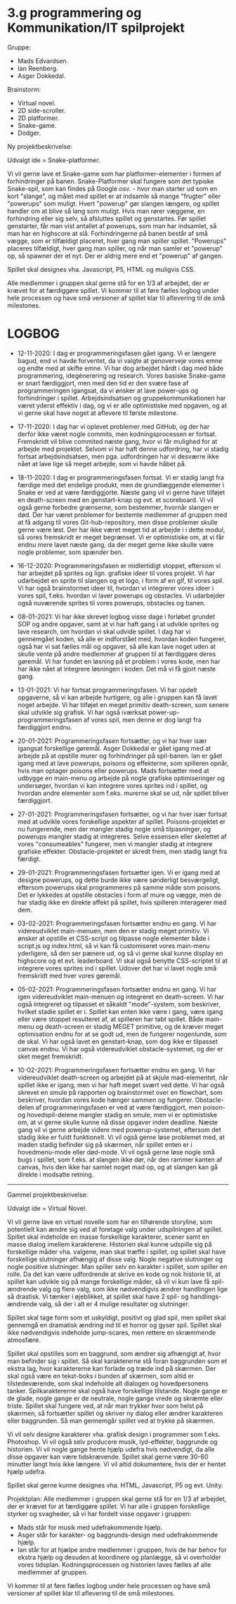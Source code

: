 # 3.g programmering og Kommunikation/IT spilprojekt 
Gruppe: 
 - Mads Edvardsen.
 - Ian Reenberg.
 - Asger Dokkedal.
 
 Brainstorm: 
  - Virtual novel.
  - 2D side-scroller. 
  - 2D platformer.
  - Snake-game. 
  - Dodger. 

Ny projektbeskrivelse:

Udvalgt ide = Snake-platformer.

Vi vil gerne lave et Snake-game som har platformer-elementer i formen af forhindringer på banen. Snake-Platformer skal fungere som det typiske Snake-spil, som kan findes på Google osv. - hvor man starter ud som en kort "slange", og målet med spillet er at indsamle så mange "frugter" eller "powerups" som muligt. Hvert "powerup" gør slangen længere, og spillet handler om at blive så lang som muligt. Hvis man rører væggene, en forhindring eller sig selv, så afsluttes spillet og genstartes. Før spillet genstarter, får man vist antallet af powerups, som man har indsamlet, så man har en highscore at slå. Forhindringerne på banen består af små vægge, som er tilfældigt placeret, hver gang man spiller spillet. "Powerups" placeres tilfældigt, hver gang man spiller, og når man samler et "powerup" op, så spawner der et nyt. Der er aldrig mere end et "powerup" af gangen. 

Spillet skal designes vha. Javascript, P5, HTML og muligvis CSS. 

Alle medlemmer i gruppen skal gerne stå for en 1/3 af arbejdet, der er krævet for at færdiggøre spillet.
Vi kommer til at føre fælles logbog under hele processen og have små versioner af spillet klar til aflevering til de små milestones. 

# LOGBOG #

 - 12-11-2020:
I dag er programmeringsfasen gået igang. Vi er længere bagud, end vi havde forventet, da vi valgte at genoverveje vores emne og endte med at skifte emne. Vi har dog arbejdet hårdt i dag med både programmering, idegénerering og research. Vores basiske Snake-game er snart færdiggjort, men med den tid er den svære fase af programmeringen igangsat, da vi ønsker at lave power-ups og forhindringer i spillet. Arbejdsindsatsen og gruppekommunikationen har været yderst effektiv i dag, og vi er alle optimistiske med opgaven, og at vi gerne skal have noget at aflevere til første milestone. 

 - 17-11-2020:
I dag har vi oplevet problemer med GitHub, og der har derfor ikke været nogle commits, men kodningsprocessen er fortsat. Fremskridt vil blive commited næste gang, hvor vi får mulighed for at arbejde med projektet. Selvom vi har haft denne udfordring, har vi stadig fortsat arbejdsindsatsen, men pga. udfordringen har vi desværre ikke nået at lave lige så meget arbejde, som vi havde håbet på.  

 - 18-11-2020:
I dag er programmeringsfasen fortsat. Vi er stadig langt fra færdige med det endelige produkt, men de grundlæggende elementer i Snake er ved at være færdiggjorte. Næste gang vil vi gerne have tilføjet en death-screen med en genstart-knap og evt. et scoreboard. Vi vil også gerne forbedre grænserne, som bestemmer, hvornår slangen er død. Der har været problemer for bestemte medlemmer af gruppen med at få adgang til vores Git-hub-repository, men disse problemer skulle gerne være løst. Der har ikke været meget tid at arbejde i i dette modul, så vores fremskridt er meget begrænset. Vi er optimistiske om, at vi får endnu mere lavet næste gang, da der meget gerne ikke skulle være nogle problemer, som spænder ben.   

 - 16-12-2020:
Programmeringsfasen er midlertidigt stoppet, eftersom vi har arbejdet på sprites og lign. grafiske ideer til vores projekt. Vi har udarbejdet en sprite til slangen og et logo, i form af en gif, til vores spil. Vi har også brainstormet ideer til, hvordan vi integrerer vores ideer i vores spil, f.eks. hvordan vi laver powerups og obstacles. Vi udarbejder også nuværende sprites til vores powerups, obstacles og banen. 

 - 08-01-2021:
 Vi har ikke skrevet logbog visse dage i forløbet grundet SOP og andre opgaver, samt at vi har haft gang i at udvikle sprites og lave research, om hvordan vi skal udvide spillet. I dag har vi gennemgået koden, så alle er indforstået med, hvordan koden fungerer, også har vi sat fælles mål og opgaver, så alle kan lave noget uden at skulle vente på andre medlemmer af gruppen til at færdiggøre deres gøremål. Vi har fundet en løsning på et problem i vores kode, men har har ikke nået at integrere løsningen i koden. Det må vi få gjort næste gang. 
 
 - 13-01-2021: 
Vi har fortsat programmeringsfasen. Vi har opdelt opgaverne, så vi kan arbejde hurtigere, og alle i gruppen kan få lavet noget arbejde. Vi har tilføjet en meget primitiv death-screen, som senere skal udvikle sig grafisk. Vi har også iværksat power-up-programmeringsfasen af vores spil, men denne er dog langt fra færdiggjort endnu.

 - 20-01-2021:
Programmeringsfasen fortsætter, og vi har hver især igangsat forskellige gøremål. Asger Dokkedal er gået igang med at arbejde på at opstille murer og forhindringer på spil-banen. Ian er gået igang med at lave powerups, poisons og effekterne, som spilleren opnår, hvis man optager poisons eller powerups. Mads fortsætter med at udbygge en main-menu og arbejde på nogle grafiske optimiseringer og undersøger, hvordan vi kan integrere vores sprites ind i spillet, og hvordan andre elementer som f.eks. murerne skal se ud, når spillet bliver færdiggjort.

 - 27-01-2021: 
Programmeringsfasen fortsætter, og vi har hver især fortsat med at udvikle vores forskellige aspekter af spillet. Poisons-projektet er nu fungerende, men der mangler stadig nogle små tilpasninger, og powerups mangler stadig at integreres. Selve essensen eller skelettet af vores "consumeables" fungerer, men vi mangler stadig at integrere grafiske  effekter. Obstacle-projektet er skredt frem, men stadig langt fra færdigt. 

 - 29-01-2021:
Programmeringsfasen fortsætter igen. Vi er igang med at designe powerups, og dette burde ikke være sønderligt besværgeligt, eftersom powerups skal programmeres på samme måde som poisons. Det er lykkedes at opstille obstacles i form af mure og vægge, men de har stadig ikke en direkte affekt på spillet, hvis spilleren interagerer med dem.

 - 03-02-2021:
Programmeringsfasen fortsætter endnu en gang. Vi har videreudviklet main-menuen, men den er stadig meget primitiv. Vi ønsker at opstille et CSS-script og tilpasse nogle elementer både i script.js og index.html, så vi kan få customiseret vores main-menu yderligere, så den ser pænere ud, og så vi gerne skal kunne display en highscore og et evt. leaderboard. Vi skal også benytte CSS-scriptet til at integrere vores sprites ind i spillet. Udover det har vi lavet nogle små fremskridt med hver vores gøremål. 

 - 05-02-2021:
Programmeringsfasen fortsætter endnu en gang. Vi har igen videreudviklet main-menuen og integreret en death-screen. Vi har også integreret og tilpasset et såkaldt "mode"-system, som beskriver, hvilket stadie spillet er i. Spillet kan enten ikke være i gang, være igang eller være stoppet resulteret af, at spilleren har tabt spillet. Både main-menu og death-screen er stadig MEGET primitive, og de kræver meget optimisation endnu for at se godt ud, men de fungerer nogenlunde, som de skal. Vi har også lavet en genstart-knap, som dog ikke er tilpasset canvas endnu. Vi har også videreudviklet obstacle-systemet, og der er sket meget fremskridt. 

 - 10-02-2021:
Programmeringsfasen fortsætter endnu en gang. Vi har videreudviklet death-screen og arbejdet på at skjule mad-elementet, når spillet ikke er igang, men vi har haft meget svært ved dette. Vi har også skrevet en smule på rapporten og brainstormet over en flowchart, som beskriver, hvordan vores kode hænger sammen og fungerer. Obstacle-delen af programmeringsfasen er ved at være færdiggjort, men poison- og hovedspil-delene mangler stadig en smule, men vi er optimistiske om, at vi gerne skulle kunne nå disse opgaver inden deadline. Næste gang vil vi gerne arbejde videre med powerup-systemet, eftersom det stadig ikke er fuldt funktionelt. Vi vil også gerne løse problemet med, at maden stadig befinder sig på skærmen, når spillet enten er i hovedmenu-mode eller død-mode. Vi vil også gerne løse nogle små bugs i spillet, som f.eks. at slangen ikke dør, når den rammer kanten af canvas, hvis den ikke har samlet noget mad op, og at slangen kan gå direkte i modsatte retning.  
________________________________________________________________________________________________________________________________________________________________________________

Gammel projektbeskrivelse:

Udvalgt ide = Virtual Novel.

Vi vil gerne lave en virtuel novelle som har en tilhørende storyline, som potentielt kan ændre sig ved at foretage valg under udspilningen af spillet. Spillet skal indeholde en masse forskellige karakterer, scener samt en masse dialog imellem karakterene. Historien skal kunne udspille sig på forskellige måder vha. valgene, man skal træffe i spillet, og spillet skal have forskellige slutninger afhængig af disse valg. Nogle negative slutninger og nogle positive slutninger. Man spiller selv en karakter i spillet, som spiller en rolle. Da det kan være udfordrende at skrive en kode og nok historie til, at spillet kan udvikle sig på mange forskellige måder, så vil vi kun lave få spil-ændrende valg og flere valg, som ikke nødvendigvis ændrer handlingen lige så drastisk. Vi tænker i øjeblikket, at spillet skal have 2 spil- og handlings-ændrende valg, så der i alt er 4 mulige resultater og slutninger. 

Spillet skal tage form som et uskyldigt, positivt og glad spil, men spillet skal gennemgå en dramatisk ændring ind til et horror og gyser spil. Spillet skal ikke nødvendigvis indeholde jump-scares, men rettere en skræmmende atmosfære. 

Spillet skal opstilles som en baggrund, som ændrer sig afhængigt af, hvor man befinder sig i spillet. Så skal karaktererne stå foran baggrunden som et ekstra lag, hvor karaktererne kan forlade og træde ind på skærmen. Der skal også være en tekst-boks i bunden af skærmen, som altid er tilstedeværende, som skal indeholde alt dialogen og hovedpersonens tanker. Spilkaraktererne skal også have forskellige tilstande. Nogle gange er de glade, nogle gange er de neutrale, nogle gange vrede og skræmte eller triste. 
Spillet skal fungere ved, at når man trykker hvor som helst på skærmen, så fortsætter spillet og skriver ny dialog eller ændrer karakteren eller baggrunden. Så man gennemgår spillet ved at trykke på skærmen. 

Vi vil selv designe karakterer vha. grafisk design i programmer som f.eks. Photoshop. Vi vil også selv producere musik, lyd-effekter, baggrunde og historien. Vi vil nogle gange hente hjælp udefra hvis nødvendigt, da alle disse opgaver kan være tidskrævende. Spillet skal gerne være 30-60 minutter langt hvis ikke længere. Vi vil altid dokumentere, hvis der er hentet hjælp udefra. 

Spillet skal gerne kunne designes vha. HTML, Javascript, P5 og evt. Unity. 

Projektplan: 
Alle medlemmer i gruppen skal gerne stå for en 1/3 af arbejdet, der er krævet for at færdiggøre spillet. Vi har alle i gruppen forskellige styrker og svagheder, så vi har fordelt visse opgaver i gruppen: 
 - Mads står for musik med udefrakommende hjælp.
 - Asger står for karakter- og baggrunds-design med udefrakommende hjælp. 
 - Ian står for at hjælpe andre medlemmer i gruppen, hvis de har behov for ekstra hjælp og desuden at koordinere og planlægge, så vi overholder vores tidsplan. 
Kodningsprocessen og historien laves fælles af alle medlemmer af gruppen. 

Vi kommer til at føre fælles logbog under hele processen og have små versioner af spillet klar til aflevering til de små milestones. 
